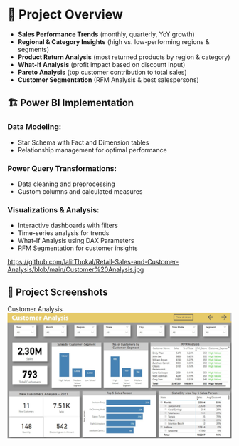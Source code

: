 # 📝 Project Overview

- **Sales Performance Trends** (monthly, quarterly, YoY growth)
- **Regional & Category Insights** (high vs. low-performing regions & segments)
- **Product Return Analysis** (most returned products by region & category)
- **What-If Analysis** (profit impact based on discount input)
- **Pareto Analysis** (top customer contribution to total sales)
- **Customer Segmentation** (RFM Analysis & best salespersons)

## 🏗 Power BI Implementation

### Data Modeling:
- Star Schema with Fact and Dimension tables
- Relationship management for optimal performance

### Power Query Transformations:
- Data cleaning and preprocessing
- Custom columns and calculated measures

### Visualizations & Analysis:
- Interactive dashboards with filters
- Time-series analysis for trends
- What-If Analysis using DAX Parameters
- RFM Segmentation for customer insights

https://github.com/lalitThokal/Retail-Sales-and-Customer-Analysis/blob/main/Customer%20Analysis.jpg
## 📸 Project Screenshots
Customer Analysis ![Customer Analysis](https://raw.githubusercontent.com/lalitThokal/Retail-Sales-and-Customer-Analysis/dd60ec59bf89f54624f44c26bae573aab45a2a84/Customer%20Analysis.jpg)
